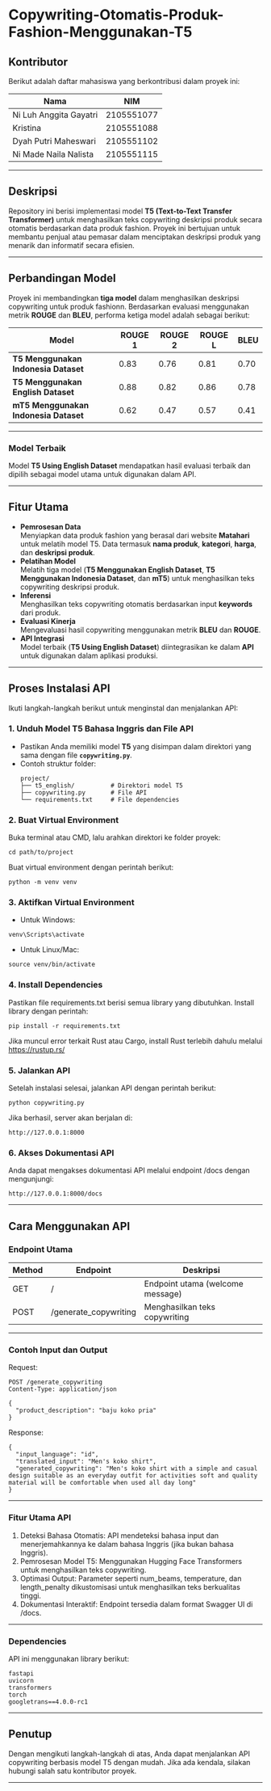 # **Copywriting-Otomatis-Produk-Fashion-Menggunakan-T5**
## **Kontributor**

Berikut adalah daftar mahasiswa yang berkontribusi dalam proyek ini:

| Nama                   | NIM        |
| ---------------------- | ---------- |
| Ni Luh Anggita Gayatri | 2105551077 |
| Kristina               | 2105551088 |
| Dyah Putri Maheswari   | 2105551102 |
| Ni Made Naila Nalista  | 2105551115 |

---

## **Deskripsi**

Repository ini berisi implementasi model **T5 (Text-to-Text Transfer Transformer)** untuk menghasilkan teks copywriting deskripsi produk secara otomatis berdasarkan data produk fashion. Proyek ini bertujuan untuk membantu penjual atau pemasar dalam menciptakan deskripsi produk yang menarik dan informatif secara efisien.

---

## **Perbandingan Model**

Proyek ini membandingkan **tiga model** dalam menghasilkan deskripsi copywriting untuk produk fashionn. Berdasarkan evaluasi menggunakan metrik **ROUGE** dan **BLEU**, performa ketiga model adalah sebagai berikut:

| Model                     | ROUGE 1 | ROUGE 2 | ROUGE L | BLEU  |
|---------------------------|---------|---------|---------|-------|
| **T5 Menggunakan Indonesia Dataset**  | 0.83    | 0.76    | 0.81    | 0.70  |
| **T5 Menggunakan English Dataset**    | 0.88    | 0.82    | 0.86    | 0.78  |
| **mT5 Menggunakan Indonesia Dataset** | 0.62    | 0.47    | 0.57    | 0.41  |

---

### **Model Terbaik**  
Model **T5 Using English Dataset** mendapatkan hasil evaluasi terbaik dan dipilih sebagai model utama untuk digunakan dalam API.

---

## **Fitur Utama**

- **Pemrosesan Data**  
   Menyiapkan data produk fashion yang berasal dari website **Matahari** untuk melatih model T5. Data termasuk **nama produk**, **kategori**, **harga**, dan **deskripsi produk**.  
- **Pelatihan Model**  
   Melatih tiga model (**T5 Menggunakan English Dataset**, **T5 Menggunakan Indonesia Dataset**, dan **mT5**) untuk menghasilkan teks copywriting deskripsi produk.  
- **Inferensi**  
   Menghasilkan teks copywriting otomatis berdasarkan input **keywords** dari produk.  
- **Evaluasi Kinerja**  
   Mengevaluasi hasil copywriting menggunakan metrik **BLEU** dan **ROUGE**.  
- **API Integrasi**  
   Model terbaik (**T5 Using English Dataset**) diintegrasikan ke dalam **API** untuk digunakan dalam aplikasi produksi.

---

## **Proses Instalasi API**

Ikuti langkah-langkah berikut untuk menginstal dan menjalankan API:

### **1. Unduh Model T5 Bahasa Inggris dan File API**
- Pastikan Anda memiliki model **T5** yang disimpan dalam direktori yang sama dengan file **`copywriting.py`**.
- Contoh struktur folder:
    ```
    project/
    ├── t5_english/          # Direktori model T5
    ├── copywriting.py       # File API
    └── requirements.txt     # File dependencies
    ```
### **2. Buat Virtual Environment**
Buka terminal atau CMD, lalu arahkan direktori ke folder proyek:
```
cd path/to/project
```
Buat virtual environment dengan perintah berikut:
```
python -m venv venv
```
### **3. Aktifkan Virtual Environment**
- Untuk Windows:
```
venv\Scripts\activate
```
- Untuk Linux/Mac:
```
source venv/bin/activate
```
### **4. Install Dependencies**
Pastikan file requirements.txt berisi semua library yang dibutuhkan. Install library dengan perintah:
```
pip install -r requirements.txt
```
Jika muncul error terkait Rust atau Cargo, install Rust terlebih dahulu melalui https://rustup.rs/
### **5. Jalankan API**
Setelah instalasi selesai, jalankan API dengan perintah berikut:
```
python copywriting.py
```
Jika berhasil, server akan berjalan di:
```
http://127.0.0.1:8000
```
### **6. Akses Dokumentasi API**
Anda dapat mengakses dokumentasi API melalui endpoint /docs dengan mengunjungi:
```
http://127.0.0.1:8000/docs
```

---

## **Cara Menggunakan API**
### **Endpoint Utama**
| Method                     | Endpoint | Deskripsi |
|----------------------------|----------|-----------|
| GET  | /                     | Endpoint utama (welcome message) |
| POST | /generate_copywriting | Menghasilkan teks copywriting    |

---

### **Contoh Input dan Output**
Request:
```
POST /generate_copywriting
Content-Type: application/json

{
  "product_description": "baju koko pria"
}
```
Response:
```
{
  "input_language": "id",
  "translated_input": "Men's koko shirt",
  "generated_copywriting": "Men's koko shirt with a simple and casual design suitable as an everyday outfit for activities soft and quality material will be comfortable when used all day long"
}
```

---

### **Fitur Utama API**
1. Deteksi Bahasa Otomatis: API mendeteksi bahasa input dan menerjemahkannya ke dalam bahasa Inggris (jika bukan bahasa Inggris).
2. Pemrosesan Model T5: Menggunakan Hugging Face Transformers untuk menghasilkan teks copywriting.
3. Optimasi Output: Parameter seperti num_beams, temperature, dan length_penalty dikustomisasi untuk menghasilkan teks berkualitas tinggi.
4. Dokumentasi Interaktif: Endpoint tersedia dalam format Swagger UI di /docs.

---

### **Dependencies**
API ini menggunakan library berikut:
```
fastapi
uvicorn
transformers
torch
googletrans==4.0.0-rc1
```

---

## **Penutup**
Dengan mengikuti langkah-langkah di atas, Anda dapat menjalankan API copywriting berbasis model T5 dengan mudah. Jika ada kendala, silakan hubungi salah satu kontributor proyek.

---
